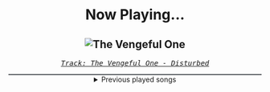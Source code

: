 <div align="center"> 
<h1>Now Playing...</h1>

![The Vengeful One](https://i.scdn.co/image/ab67616d00001e02a58c62e75b82e9c3b47d9ef3)
--
_<samp><a href="https://open.spotify.com/track/3jjU4Pky1ja5J1onU6ei4T">Track: The Vengeful One - Disturbed</a></samp>_

<div style="border: 1px #4B5054 solid"></div>
<details>
  <summary>
    Previous played songs
  </summary>
  <table>
    <thead>
      <tr>
        <th>
          Artist
        </th>
        <th>
          Song
        </th>
        <th>
          Link
        </th>
      </tr>
    </thead>
    <tbody>
      <tr><td>Disturbed</td><td>The Vengeful One</td><td><a href="https://open.spotify.com/track/3jjU4Pky1ja5J1onU6ei4T">https://open.spotify.com/track/3jjU4Pky1ja5J1onU6ei4T</a></td></tr><tr><td>Scar Symmetry</td><td>Morphogenesis</td><td><a href="https://open.spotify.com/track/7thkq04UY4BSnxpePxtN2E">https://open.spotify.com/track/7thkq04UY4BSnxpePxtN2E</a></td></tr><tr><td>Dynazty</td><td>Heartless Madness</td><td><a href="https://open.spotify.com/track/4QaxyJsbo5AR3bnEB7ko8h">https://open.spotify.com/track/4QaxyJsbo5AR3bnEB7ko8h</a></td></tr><tr><td>Powerwolf</td><td>Sainted by the Storm</td><td><a href="https://open.spotify.com/track/16MCZinejQ0bKxQ9ZRkaqQ">https://open.spotify.com/track/16MCZinejQ0bKxQ9ZRkaqQ</a></td></tr><tr><td>Orbit Culture</td><td>Wings of Dragons</td><td><a href="https://open.spotify.com/track/4mAVshe6qLHWcv6pRkkSNm">https://open.spotify.com/track/4mAVshe6qLHWcv6pRkkSNm</a></td></tr><tr><td>Sabaton</td><td>Lady of the Dark</td><td><a href="https://open.spotify.com/track/55gQTPtDdhgXcrxeE95K7l">https://open.spotify.com/track/55gQTPtDdhgXcrxeE95K7l</a></td></tr><tr><td>Our Last Night</td><td>Beautiful Things</td><td><a href="https://open.spotify.com/track/2iEjhnmySJ159VKUEH0AEv">https://open.spotify.com/track/2iEjhnmySJ159VKUEH0AEv</a></td></tr><tr><td>Savage Hands</td><td>Black Clouds</td><td><a href="https://open.spotify.com/track/0CzAskNMqgOZqwKm8CGJXH">https://open.spotify.com/track/0CzAskNMqgOZqwKm8CGJXH</a></td></tr><tr><td>Polyphia</td><td>All Falls Apart</td><td><a href="https://open.spotify.com/track/6558wkcKLtfPf9bhOzHFXf">https://open.spotify.com/track/6558wkcKLtfPf9bhOzHFXf</a></td></tr><tr><td>LANDMVRKS</td><td>Heretic</td><td><a href="https://open.spotify.com/track/4whGYZQVkjI7r1hAyc4BFY">https://open.spotify.com/track/4whGYZQVkjI7r1hAyc4BFY</a></td></tr><tr><td>Of Virtue</td><td>Sober</td><td><a href="https://open.spotify.com/track/04EwbAa5CxdjaEEcrhRRRs">https://open.spotify.com/track/04EwbAa5CxdjaEEcrhRRRs</a></td></tr><tr><td>Seeing Things</td><td>Switchblade</td><td><a href="https://open.spotify.com/track/2XWitdTHchAFEK0pi7nZc3">https://open.spotify.com/track/2XWitdTHchAFEK0pi7nZc3</a></td></tr><tr><td>Alpha Wolf</td><td>Sucks 2 Suck</td><td><a href="https://open.spotify.com/track/256sFTOD01wutUbC7omH17">https://open.spotify.com/track/256sFTOD01wutUbC7omH17</a></td></tr><tr><td>Upon A Burning Body</td><td>You Don't Own Me</td><td><a href="https://open.spotify.com/track/734G3NXSI5lIgTv3sPAsiV">https://open.spotify.com/track/734G3NXSI5lIgTv3sPAsiV</a></td></tr><tr><td>Bad Omens</td><td>ARTIFICIAL SUICIDE</td><td><a href="https://open.spotify.com/track/2Qv8xJzenocwXyGlMU5PaC">https://open.spotify.com/track/2Qv8xJzenocwXyGlMU5PaC</a></td></tr><tr><td>Downswing</td><td>Bound To Misery</td><td><a href="https://open.spotify.com/track/0HdgGl44vRH2i9cjiW8jLF">https://open.spotify.com/track/0HdgGl44vRH2i9cjiW8jLF</a></td></tr><tr><td>Polyphia</td><td>Neurotica</td><td><a href="https://open.spotify.com/track/7hzYTORVWbYaFq7LIcHnNx">https://open.spotify.com/track/7hzYTORVWbYaFq7LIcHnNx</a></td></tr><tr><td>Born Of Osiris</td><td>Torchbearer</td><td><a href="https://open.spotify.com/track/23W4G1vOcaNEMvOzXZIepC">https://open.spotify.com/track/23W4G1vOcaNEMvOzXZIepC</a></td></tr><tr><td>We Came As Romans</td><td>Plagued</td><td><a href="https://open.spotify.com/track/6xC8tcFBMMjJIyfPw66lDF">https://open.spotify.com/track/6xC8tcFBMMjJIyfPw66lDF</a></td></tr><tr><td>If Not For Me</td><td>Feel Me Now</td><td><a href="https://open.spotify.com/track/0Qc7UYagLJkUM8xZ3b7gKJ">https://open.spotify.com/track/0Qc7UYagLJkUM8xZ3b7gKJ</a></td></tr>
    </tbody>
  </table>
</details>

</div>
